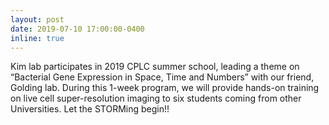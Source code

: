 ```yaml
---
layout: post
date: 2019-07-10 17:00:00-0400
inline: true
---
```


Kim lab participates in 2019 CPLC summer school, leading a theme on “Bacterial Gene Expression in Space, Time and Numbers” with our friend, Golding lab. During this 1-week program, we will provide hands-on training on live cell super-resolution imaging to six students coming from other Universities. Let the STORMing begin!!
